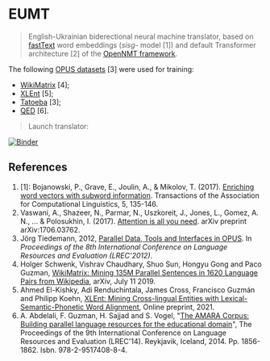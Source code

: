 # EUMT

> English-Ukrainian biderectional neural machine translator, based on [fastText](https://fasttext.cc/docs/en/support.html) word embeddings (*sisg-* model [1]) and default Transformer architecture [2] of the [OpenNMT framework](https://opennmt.net/).

The following [OPUS datasets](https://opus.nlpl.eu/) [3] were used for training:

- [WikiMatrix](https://opus.nlpl.eu/WikiMatrix-v1.php) [4];
- [XLEnt](https://opus.nlpl.eu/XLEnt-v1.php) [5];
- [Tatoeba](https://opus.nlpl.eu/Tatoeba-v2021-03-10.php) [3];
- [QED](https://opus.nlpl.eu/QED-v2.0a.php) [6].

> Launch translator:

[![Binder](https://mybinder.org/badge_logo.svg)](https://mybinder.org/v2/gh/EugeneSel/EUMT/HEAD?urlpath=%2Fvoila%2Frender%2Fweb_app.ipynb)

## References

1. [1]: Bojanowski, P., Grave, E., Joulin, A., & Mikolov, T. (2017). [Enriching word vectors with subword information](https://www.mitpressjournals.org/doi/pdfplus/10.1162/tacl_a_00051?source=post_page---------------------------). Transactions of the Association for Computational Linguistics, 5, 135-146.
2. Vaswani, A., Shazeer, N., Parmar, N., Uszkoreit, J., Jones, L., Gomez, A. N., ... & Polosukhin, I. (2017). [Attention is all you need](https://arxiv.org/pdf/1706.03762.pdf%EF%BC%89%E6%8F%8F%E8%BF%B0%E4%BA%86%E8%BF%99%E6%A0%B7%E5%81%9A%E7%9A%84%E5%8E%9F%E5%9B%A0%E3%80%82). arXiv preprint arXiv:1706.03762.
3. Jörg Tiedemann, 2012, [Parallel Data, Tools and Interfaces in OPUS](http://www.lrec-conf.org/proceedings/lrec2012/pdf/463_Paper.pdf). In *Proceedings of the 8th International Conference on Language Resources and Evaluation (LREC'2012)*.
4. Holger Schwenk, Vishrav Chaudhary, Shuo Sun, Hongyu Gong and Paco Guzman, [WikiMatrix: Mining 135M Parallel Sentences in 1620 Language Pairs from Wikipedia](https://arxiv.org/abs/1907.05791), arXiv, July 11 2019.
5. Ahmed El-Kishky, Adi Renduchintala, James Cross, Francisco Guzmán and Philipp Koehn, [XLEnt: Mining Cross-lingual Entities with Lexical-Semantic-Phonetic Word Alignment](http://data.statmt.org/xlent/elkishky_XLEnt.pdf), Online preprint, 2021.
6. A. Abdelali, F. Guzman, H. Sajjad and S. Vogel, "[The AMARA Corpus: Building parallel language resources for the educational domain](https://www.aclweb.org/anthology/L14-1675/)", The Proceedings of the 9th International Conference on Language Resources and Evaluation (LREC'14). Reykjavik, Iceland, 2014. Pp. 1856-1862. Isbn. 978-2-9517408-8-4.
